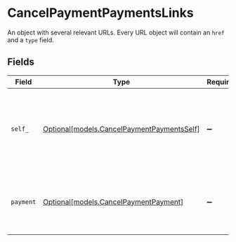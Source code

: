 # CancelPaymentPaymentsLinks

An object with several relevant URLs. Every URL object will contain an `href` and a `type` field.


## Fields

| Field                                                                                      | Type                                                                                       | Required                                                                                   | Description                                                                                |
| ------------------------------------------------------------------------------------------ | ------------------------------------------------------------------------------------------ | ------------------------------------------------------------------------------------------ | ------------------------------------------------------------------------------------------ |
| `self_`                                                                                    | [Optional[models.CancelPaymentPaymentsSelf]](../models/cancelpaymentpaymentsself.md)       | :heavy_minus_sign:                                                                         | In v2 endpoints, URLs are commonly represented as objects with an `href` and `type` field. |
| `payment`                                                                                  | [Optional[models.CancelPaymentPayment]](../models/cancelpaymentpayment.md)                 | :heavy_minus_sign:                                                                         | The API resource URL of the [payment](get-payment) that belong to this route.              |